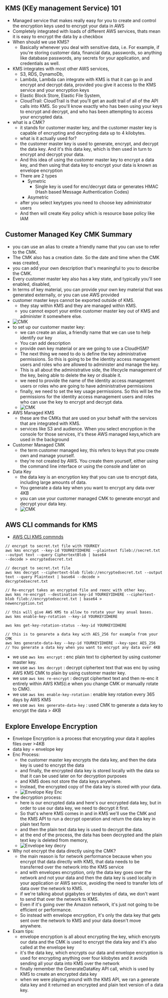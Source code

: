## KMS (KEy management Service) 101

* Managed service that makes really easy for you to create and control the encryption keys used to encrypt your data in
  AWS
* Completely integrated with loads of different AWS services, thats mean it is easy to encrypt the data by a checkbox
* When should we use KMS?
    * Basically whenever you deal with sensitive data, i.e. For example, if you're storing customer data, financial
      data, passwords, so anything like database passwords, any secrets for your application, and credentials as well.
* KMS integrates with most other AWS services,
    * S3, RDS, DynamoDb,
    * Lambda, Lambda can integrate with KMS is that it can go in and encrypt and decrypt data, provided you give it
      access to the KMS service and your encryption keys
    * Elastic Block Store, Elastic File System,
    * CloudTrail: CloudTrail is that you'll get an audit trail of all of the API calls into KMS. So you'll know exactly
      who has been using your keys to encrypt and decrypt, and who has been attempting to access your encrypted data.
* what is a CMK?
    * it stands for customer master key, and the customer master key is capable of encrypting and decrypting data up to
      4 kilobytes.
    * what is it actually used for?
    * the customer master key is used to generate, encrypt, and decrypt the data key. And it's this data key, which is
      then used in turn to encrypt and decrypt your data.
    * And this idea of using the customer master key to encrypt a data key, and then using that data key to encrypt your
      data is known as envelope encryption
    * There are 2 types
        * Symetric
            * Single key is used for enc/decrypt data or generates HMAC (Hash based Message Authentication Codes)
        * Asymetric
    * after you select keytypes you need to choose key administrator users
    * And then will create Key policy which is resource base policy like IAM

## Customer Managed Key CMK Summary

* you can use an alias to create a friendly name that you can use to refer to the CMK.
* The CMK also has a creation date. So the date and time when the CMK was created,
* you can add your own description that's meaningful to you to describe the CMK.
* Every customer master key also has a key state, and typically you'll see enabled, disabled,
* In terms of key material, you can provide your own key material that was generated externally, or you can use AWS
  provided
* customer master keys cannot be exported outside of KMS.
    * they stay within KMS and they are managed within KMS.
    * you cannot export your entire customer master key out of KMS
      and administer it somewhere else.
* ![CMK](img/kms-1.png)
* to set up our customer master key:
    * we can create an alias, a friendly name that we can use to help identify our key
    * You can add description
    * provide own key material or are we going to use a CloudHSM?
    * The next thing we need to do is define the key administrative permissions. So this is going to be the identity
      access management users and roles who are allowed to administer and manage the key.
    * This is all about the administrative side, the lifecycle management of the key, being able to delete the key or
      disable it.
    * we need to provide the name of the identity access management users or roles who are going to have administrative
      permissions
    * finally, we need to set the key usage permissions. So this will be the permissions for the identity access
      management users and roles who can use the key to encrypt and decrypt data.
    * ![CMK](img/kms-2.png)
* AWS Managed KMS
    * these are the CMKs that are used on your behalf with the services that are integrated with KMS.
    * services like S3 and audience. When you select encryption in the console for those services, it's these AWS
      managed keys,which are used in the background
* Customer Managed CMK
    * the term customer managed key, this refers to keys that you create own and manage yourself.
    * they're not created by AWS. You create them yourself, either using the command line interface or using the console
      and later on
* Data Key
    * the data key is an encryption key that you can use to encrypt data, including large amounts of data.
    * You generate a data key when you want to encrypt any data over 4KB
    * you can use your customer managed CMK to generate encrypt and decrypt your data key.
    * ![CMK](img/kms-3.png)

## AWS CLI commands for KMS

* [AWS CLI KMS commnds](https://awscli.amazonaws.com/v2/documentation/api/latest/reference/kms/index.html#cli-aws-kms)

```
// encrypt to secret.txt file with YOURKEY
aws kms encrypt --key-id YOURKEYIDHERE --plaintext fileb://secret.txt --output text --query CiphertextBlob | base64
--decode > encryptedsecret.txt

// decrypt to secret.txt file
aws kms decrypt --ciphertext-blob fileb://encryptedsecret.txt --output text --query Plaintext | base64 --decode >
decryptedsecret.txt

// Re-encrypt takes an encrypted file and reenc with other key.
aws kms re-encrypt --destination-key-id YOURKEYIDHERE --ciphertext-blob fileb://encryptedsecret.txt | base64 >
newencryption.txt

// this will give AWS KMS to allow to rotate your key anual bases.
aws kms enable-key-rotation --key-id YOURKEYIDHERE

aws kms get-key-rotation-status --key-id YOURKEYIDHERE

// this is to genarete a data key with AES_256 for example from your CMK 
aws kms generate-data-key --key-id YOURKEYIDHERE --key-spec AES_256
// You generate a data key when you want to encrypt any data over 4KB

```

* we use `aws kms encrypt` : enc plain text to ciphertext by using customer master key.
* we use `aws kms decrypt` : decrypt ciphertext text that was enc by using AWS KMS CMK to plain by using customer master
  key.
* we use `aws kms re-encrypt` : decrypt ciphertext text and then re-enc it entirely within AWS KMS(i.e when you
  change CMK or manually rotate to CMK).
* we use `aws kms enable-key-rotation` : enable key rotation every 365 days by AWS KMS
* we use `aws kms generate-data-key` : used CMK to generate a data key to encrypt the data > 4KB

## Explore Envelope Encryption

* Envelope Encryption is a process that encrypting your data it applies files over >4KB
* data key = envelope key
* Enc Process:
    * the customer master key encrypts the data key, and then the data key is used to encrypt the data
    * and finally, the encrypted data key is stored locally with the data so that it can be used later on for decryption
      purposes
    * and KMS does not store the data keys anywhere.
    * Instead, the encrypted copy of the data key is stored with your data.
    * ![Envelope Key Enc](img/cmk-1.png)
* the decryption process:
    * here is our encrypted data and here's our encrypted data key, but in order to use our data key, we need to decrypt
      it first.
    * So that's where KMS comes in and in KMS we'll use the CMK and the KMS API to run a decrypt operation and return
      the data key in plain text form
    * and then the plain text data key is used to decrypt the data.
    * at the end of the process, the data has been decrypted and the plain text key is deleted from memory,
    * ![Envelope key decry](img/cmk-2.png)
* Why not encrypt the data directly using the CMK?
    * the main reason is for network performance because when you encrypt that data directly with KMS, that data needs
      to be transferred over the network into the KMS service
    * and with envelopes encryption, only the data key goes over the network and not your data and then the data key is
      used locally in your application or AWS service, avoiding the need to transfer lots of data over the network to
      KMS.
    * if we're talking about gigabytes or terabytes of data, we don't want to send that over the network to KMS.
    * Even if it's going over the Amazon network, it's just not going to be efficient or performance.
    * So instead with envelope encryption, it's only the data key that gets sent over the network to KMS and your data
      doesn't move anywhere.
* Exam tips:
    * envelope encryption is all about encrypting the key, which encrypts our data and the CMK is used to encrypt the
      data key and it's also called at the envelope key
    * it's the data key, which encrypts our data and envelope encryption is used for encrypting anything over four
      kilobytes and it avoids sending all your data into KMS over the network
    * finally remember the GenerateDataKey API call, which is used by KMS to create an encrypted data key
    * when we were playing around with the KMS API, we ran a generate data key and it returned an encrypted and plain
      text version of a data key.